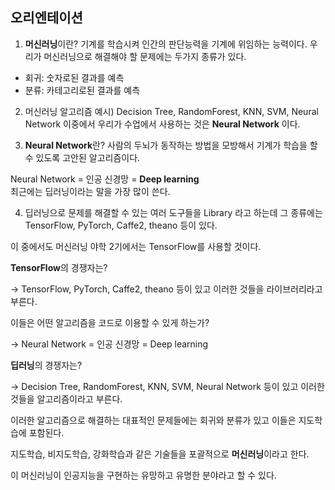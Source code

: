 ## 오리엔테이션

1. **머신러닝**이란? 기계를 학습시켜 인간의 판단능력을 기계에 위임하는 능력이다.
우리가 머신러닝으로 해결해야 할 문제에는 두가지 종류가 있다.

- 회귀: 숫자로된 결과를 예측
- 분류: 카테고리로된 결과를 예측

2. 머신러닝 알고리즘 예시) Decision Tree, RandomForest, KNN, SVM, Neural Network
이중에서 우리가 수업에서 사용하는 것은 **Neural Network** 이다.

3. **Neural Network**란? 사람의 두뇌가 동작하는 방법을 모방해서 기계가 학습을 할 수 있도록 고안된 알고리즘이다.

Neural Network = 인공 신경망  = **Deep learning**  
최근에는 딥러닝이라는 말을 가장 많이 쓴다.

4. 딥러닝으로 문제를 해결할 수 있는 여러 도구들을 Library 라고 하는데 그 종류에는 TensorFlow, PyTorch, Caffe2, theano 등이 있다.  

이 중에서도 머신러닝 야학 2기에서는 TensorFlow를 사용할 것이다.


**TensorFlow**의 경쟁자는?

 -> TensorFlow, PyTorch, Caffe2, theano 등이 있고 이러한 것들을 라이브러리라고 부른다.

이들은 어떤 알고리즘을 코드로 이용할 수 있게 하는가?

 -> Neural Network = 인공 신경망  = Deep learning

**딥러닝**의 경쟁자는?

 -> Decision Tree, RandomForest, KNN, SVM, Neural Network 등이 있고 이러한 것들을 알고리즘이라고 부른다.

이러한 알고리즘으로 해결하는 대표적인 문제들에는 회귀와 분류가 있고 이들은 지도학습에 포함된다.

지도학습, 비지도학습, 강화학습과 같은 기술들을 포괄적으로 **머신러닝**이라고 한다.

이 머신러닝이 인공지능을 구현하는 유망하고 유명한 분야라고 할 수 있다. 
